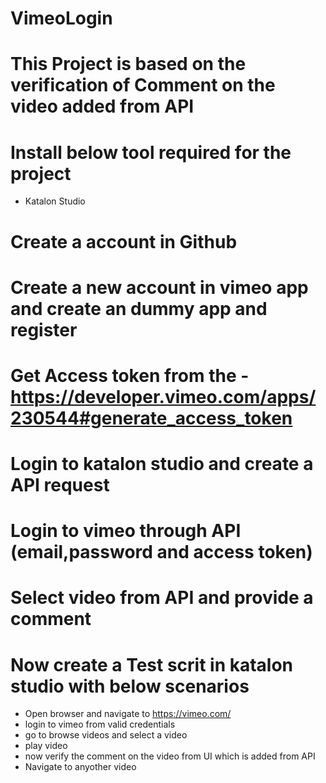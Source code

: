 # VimeoLogin
# This Project is based on the verification of Comment on the video added from API
# Install below tool required for the project
   - Katalon Studio
# Create a account in Github
# Create a new account in vimeo app and create an dummy app and register
# Get Access token from the -https://developer.vimeo.com/apps/230544#generate_access_token
# Login to katalon studio and create a API request
# Login to vimeo through API (email,password and access token)
# Select video from API and provide a comment
# Now create a Test scrit in katalon studio with below scenarios
   - Open browser and navigate to https://vimeo.com/
   - login to vimeo from valid credentials
   - go to browse videos and select a video
   - play video 
   - now verify the comment on the video from UI which is added from API
   - Navigate to anyother video

